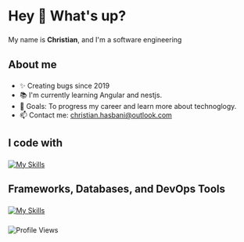 <h1 align="left">Hey 👋 What's up?</h1>

###

<p align="left">My name is <b>Christian</b>, and I'm a software engineering</p>

###

<h2 align="left">About me</h2>

###

- ✨ Creating bugs since 2019
- 📚 I'm currently learning Angular and nestjs.
- 🎯 Goals: To progress my career and learn more about technoglogy.
- 📫 Contact me: [christian.hasbani@outlook.com](mailto:christian.hasbani@outlook.com) 
###

<h2 align="left">I code with</h2>

###

[![My Skills](https://skillicons.dev/icons?i=c,cpp,cs,java,python,php,js,ts,swift)](https://skillicons.dev)

###

<h2 align="left">Frameworks, Databases, and DevOps Tools</h2>

###
[![My Skills](https://skillicons.dev/icons?i=nodejs,react,jquery,dotnet,flask,mysql,sqlite,redis,pytorch,git,github,docker,linux)](https://skillicons.dev)

###

<p align="left">
  <img src="https://komarev.com/ghpvc/?username=Christian-Hasbani&label=Profile%20views&color=0e75b6&style=flat" alt="Profile Views" />
</p>
